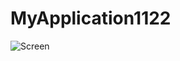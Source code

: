 # MyApplication1122
![Screen](https://user-images.githubusercontent.com/104260685/205846283-234815cb-155f-4390-b366-0d2628fe86b4.png)
